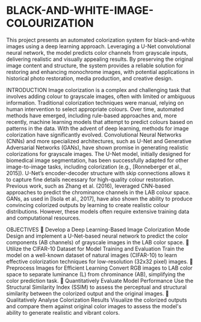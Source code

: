 # BLACK-AND-WHITE-IMAGE-COLOURIZATION
This project presents an automated colorization system for black-and-white images using a deep learning
approach. Leveraging a U-Net convolutional neural network, the model predicts color channels from grayscale
inputs, delivering realistic and visually appealing results. By preserving the original image content and
structure, the system provides a reliable solution for restoring and enhancing monochrome images, with
potential applications in historical photo restoration, media production, and creative design. 


INTRODUCTION
Image colorization is a complex and challenging task that involves adding colour to grayscale
images, often with limited or ambiguous information. Traditional colorization techniques were
manual, relying on human intervention to select appropriate colours. Over time, automated
methods have emerged, including rule-based approaches and, more recently, machine learning
models that attempt to predict colours based on patterns in the data.
With the advent of deep learning, methods for image colorization have significantly evolved.
Convolutional Neural Networks (CNNs) and more specialized architectures, such as U-Net and
Generative Adversarial Networks (GANs), have shown promise in generating realistic
colorizations for grayscale images. The U-Net model, initially designed for biomedical image
segmentation, has been successfully adapted for other image-to-image tasks, including
colorization (e.g., [Ronneberger et al., 2015]). U-Net’s encoder-decoder structure with skip
connections allows it to capture fine details necessary for high-quality colour restoration.
Previous work, such as Zhang et al. (2016), leveraged CNN-based approaches to predict the
chrominance channels in the LAB colour space. GANs, as used in [Isola et al., 2017], have also
shown the ability to produce convincing colorized outputs by learning to create realistic colour
distributions. However, these models often require extensive training data and computational
resources. 

OBJECTIVES
 Develop a Deep Learning-Based Image Colorization Mode
Design and implement a U-Net-based neural network to predict the color components (AB
channels) of grayscale images in the LAB color space.
 Utilize the CIFAR-10 Dataset for Model Training and Evaluation
Train the model on a well-known dataset of natural images (CIFAR-10) to learn effective
colorization techniques for low-resolution (32x32 pixel) images.
 Preprocess Images for Efficient Learning
 Convert RGB images to LAB color space to separate luminance (L) from chrominance
(AB), simplifying the color prediction task.
 Quantitatively Evaluate Model Performance
Use the Structural Similarity Index (SSIM) to assess the perceptual and structural similarity
between the colorized output and the original images.
 Qualitatively Analyse Colorization Results
Visualize the colorized outputs and compare them against original color images to assess the
model's ability to generate realistic and vibrant colors. 
